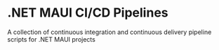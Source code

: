 # .NET MAUI CI/CD Pipelines
A collection of continuous integration and continuous delivery pipeline scripts for .NET MAUI projects

